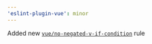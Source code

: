 ```yaml
---
'eslint-plugin-vue': minor
---
```


Added new [`vue/no-negated-v-if-condition`](https://eslint.vuejs.org/rules/no-negated-v-if-condition.html) rule
